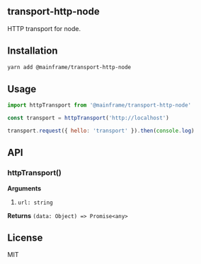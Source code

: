 ## transport-http-node

HTTP transport for node.

## Installation

```sh
yarn add @mainframe/transport-http-node
```

## Usage

```js
import httpTransport from '@mainframe/transport-http-node'

const transport = httpTransport('http://localhost')

transport.request({ hello: 'transport' }).then(console.log)
```

## API

### httpTransport()

**Arguments**

1.  `url: string`

**Returns** `(data: Object) => Promise<any>`

## License

MIT
